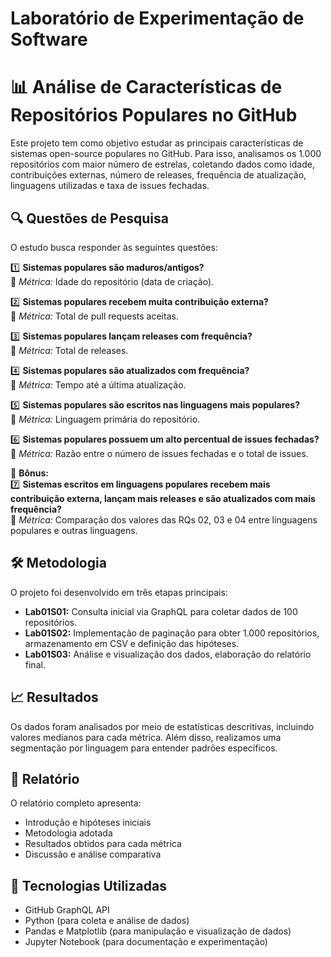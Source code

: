 # Laboratório de Experimentação de Software
# 📊 Análise de Características de Repositórios Populares no GitHub  

Este projeto tem como objetivo estudar as principais características de sistemas open-source populares no GitHub. Para isso, analisamos os 1.000 repositórios com maior número de estrelas, coletando dados como idade, contribuições externas, número de releases, frequência de atualização, linguagens utilizadas e taxa de issues fechadas.  

## 🔍 Questões de Pesquisa  
O estudo busca responder às seguintes questões:  

1️⃣ **Sistemas populares são maduros/antigos?**  
📏 *Métrica:* Idade do repositório (data de criação).  

2️⃣ **Sistemas populares recebem muita contribuição externa?**  
📏 *Métrica:* Total de pull requests aceitas.  

3️⃣ **Sistemas populares lançam releases com frequência?**  
📏 *Métrica:* Total de releases.  

4️⃣ **Sistemas populares são atualizados com frequência?**  
📏 *Métrica:* Tempo até a última atualização.  

5️⃣ **Sistemas populares são escritos nas linguagens mais populares?**  
📏 *Métrica:* Linguagem primária do repositório.  

6️⃣ **Sistemas populares possuem um alto percentual de issues fechadas?**  
📏 *Métrica:* Razão entre o número de issues fechadas e o total de issues.  

📌 **Bônus:**  
7️⃣ **Sistemas escritos em linguagens populares recebem mais contribuição externa, lançam mais releases e são atualizados com mais frequência?**  
📏 *Métrica:* Comparação dos valores das RQs 02, 03 e 04 entre linguagens populares e outras linguagens.  

## 🛠️ Metodologia  
O projeto foi desenvolvido em três etapas principais:  

- **Lab01S01:** Consulta inicial via GraphQL para coletar dados de 100 repositórios.  
- **Lab01S02:** Implementação de paginação para obter 1.000 repositórios, armazenamento em CSV e definição das hipóteses.  
- **Lab01S03:** Análise e visualização dos dados, elaboração do relatório final.  

## 📈 Resultados  
Os dados foram analisados por meio de estatísticas descritivas, incluindo valores medianos para cada métrica. Além disso, realizamos uma segmentação por linguagem para entender padrões específicos.  

## 📄 Relatório  
O relatório completo apresenta:  
- Introdução e hipóteses iniciais  
- Metodologia adotada  
- Resultados obtidos para cada métrica  
- Discussão e análise comparativa  

## 🚀 Tecnologias Utilizadas  
- GitHub GraphQL API  
- Python (para coleta e análise de dados)  
- Pandas e Matplotlib (para manipulação e visualização de dados)  
- Jupyter Notebook (para documentação e experimentação)  
